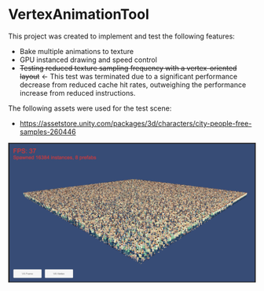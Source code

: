 # VertexAnimationTool
This project was created to implement and test the following features:
* Bake multiple animations to texture
* GPU instanced drawing and speed control
* ~~Testing reduced texture sampling frequency with a vertex-oriented layout~~ <- This test was terminated due to a significant performance decrease from reduced cache hit rates, outweighing the performance increase from reduced instructions.

The following assets were used for the test scene:
* https://assetstore.unity.com/packages/3d/characters/city-people-free-samples-260446

![screenshot](https://github.com/mordol/VertexAnimationTool/blob/main/vat-sample.png?raw=true)
